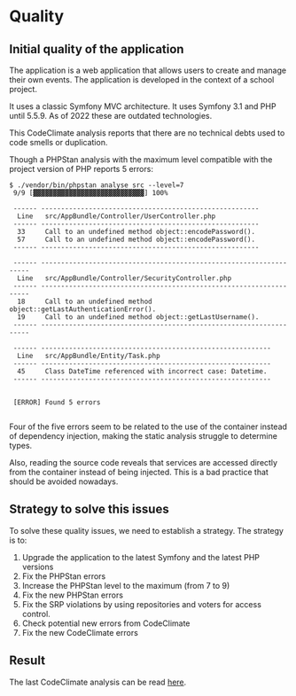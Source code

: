 # Quality

## Initial quality of the application

The application is a web application that allows users to create and manage their own events. The application is
developed in the context of a school project.

It uses a classic Symfony MVC architecture. It uses Symfony 3.1 and PHP until 5.5.9. As of 2022 these are outdated
technologies.

This CodeClimate analysis reports that there are no technical debts used to code smells or duplication.

Though a PHPStan analysis with the maximum level compatible with the project version of PHP reports 5 errors:

```text
$ ./vendor/bin/phpstan analyse src --level=7
 9/9 [▓▓▓▓▓▓▓▓▓▓▓▓▓▓▓▓▓▓▓▓▓▓▓▓▓▓▓▓] 100%

 ------ ------------------------------------------------------- 
  Line   src/AppBundle/Controller/UserController.php            
 ------ ------------------------------------------------------- 
  33     Call to an undefined method object::encodePassword().  
  57     Call to an undefined method object::encodePassword().  
 ------ ------------------------------------------------------- 

 ------ ------------------------------------------------------------------- 
  Line   src/AppBundle/Controller/SecurityController.php                    
 ------ ------------------------------------------------------------------- 
  18     Call to an undefined method object::getLastAuthenticationError().  
  19     Call to an undefined method object::getLastUsername().             
 ------ ------------------------------------------------------------------- 

 ------ ---------------------------------------------------------- 
  Line   src/AppBundle/Entity/Task.php                             
 ------ ---------------------------------------------------------- 
  45     Class DateTime referenced with incorrect case: Datetime.  
 ------ ---------------------------------------------------------- 

                                                                                                                        
 [ERROR] Found 5 errors                                                                                                 
                                                                                                                        
```

Four of the five errors seem to be related to the use of the container instead of dependency injection, making the
static analysis struggle to determine types.

Also, reading the source code reveals that services are accessed directly from the container instead of being injected.
This is a bad practice that should be avoided nowadays.

## Strategy to solve this issues

To solve these quality issues, we need to establish a strategy. The strategy is to:

1. Upgrade the application to the latest Symfony and the latest PHP versions
2. Fix the PHPStan errors
3. Increase the PHPStan level to the maximum (from 7 to 9)
4. Fix the new PHPStan errors
5. Fix the SRP violations by using repositories and voters for access control.
6. Check potential new errors from CodeClimate
7. Fix the new CodeClimate errors

## Result

The last CodeClimate analysis can be read [here](https://codeclimate.com/github/AlexandreGerault/p8_todo_list).
